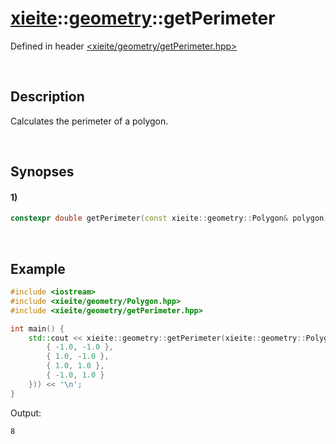# [xieite](../xieite.md)\:\:[geometry](../geometry.md)\:\:getPerimeter
Defined in header [<xieite/geometry/getPerimeter.hpp>](../../include/xieite/geometry/getPerimeter.hpp)

&nbsp;

## Description
Calculates the perimeter of a polygon.

&nbsp;

## Synopses
#### 1)
```cpp
constexpr double getPerimeter(const xieite::geometry::Polygon& polygon) noexcept;
```

&nbsp;

## Example
```cpp
#include <iostream>
#include <xieite/geometry/Polygon.hpp>
#include <xieite/geometry/getPerimeter.hpp>

int main() {
    std::cout << xieite::geometry::getPerimeter(xieite::geometry::Polygon({
        { -1.0, -1.0 },
        { 1.0, -1.0 },
        { 1.0, 1.0 },
        { -1.0, 1.0 }
    })) << '\n';
}
```
Output:
```
8
```
